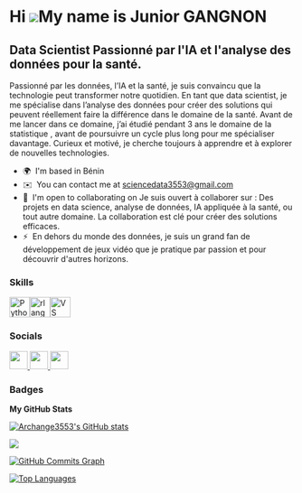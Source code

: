 Hi ![](https://user-images.githubusercontent.com/18350557/176309783-0785949b-9127-417c-8b55-ab5a4333674e.gif)My name is Junior GANGNON
======================================================================================================================================

Data Scientist Passionné par l'IA et l'analyse des données pour la santé.
-------------------------------------------------------------------------

Passionné par les données, l’IA et la santé, je suis convaincu que la technologie peut transformer notre quotidien. En tant que data scientist, je me spécialise dans l’analyse des données pour créer des solutions qui peuvent réellement faire la différence dans le domaine de la santé. Avant de me lancer dans ce domaine, j’ai étudié pendant 3 ans le domaine de la statistique , avant de poursuivre un cycle plus long pour me spécialiser davantage. Curieux et motivé, je cherche toujours à apprendre et à explorer de nouvelles technologies.

* 🌍  I'm based in Bénin
* ✉️  You can contact me at [sciencedata3553@gmail.com](mailto:sciencedata3553@gmail.com)
* 🤝  I'm open to collaborating on Je suis ouvert à collaborer sur : Des projets en data science, analyse de données, IA appliquée à la santé, ou tout autre domaine. La collaboration est clé pour créer des solutions efficaces.
* ⚡  En dehors du monde des données, je suis un grand fan de développement de jeux vidéo que je pratique par passion et pour découvrir d'autres horizons.

### Skills


<p align="left">
<a href="https://www.python.org/" target="_blank" rel="noreferrer"><img src="https://raw.githubusercontent.com/danielcranney/readme-generator/main/public/icons/skills/python-colored.svg" width="36" height="36" alt="Python" /></a><a href="https://www.r-project.org/" target="_blank" rel="noreferrer"><img src="https://raw.githubusercontent.com/danielcranney/readme-generator/main/public/icons/skills/rlang-colored.svg" width="36" height="36" alt="rlang" /></a><a href="https://code.visualstudio.com/" target="_blank" rel="noreferrer"><img src="https://raw.githubusercontent.com/danielcranney/readme-generator/main/public/icons/skills/visualstudiocode.svg" width="36" height="36" alt="VS Code" /></a>
</p>


### Socials

<p align="left"> <a href="https://discord.com/users/onesime#2001" target="_blank" rel="noreferrer"> <picture> <source media="(prefers-color-scheme: dark)" srcset="https://raw.githubusercontent.com/danielcranney/readme-generator/main/public/icons/socials/discord-dark.svg" /> <source media="(prefers-color-scheme: light)" srcset="https://raw.githubusercontent.com/danielcranney/readme-generator/main/public/icons/socials/discord.svg" /> <img src="https://raw.githubusercontent.com/danielcranney/readme-generator/main/public/icons/socials/discord.svg" width="32" height="32" /> </picture> </a> <a href="https://www.github.com/Archange3553" target="_blank" rel="noreferrer"> <picture> <source media="(prefers-color-scheme: dark)" srcset="https://raw.githubusercontent.com/danielcranney/readme-generator/main/public/icons/socials/github-dark.svg" /> <source media="(prefers-color-scheme: light)" srcset="https://raw.githubusercontent.com/danielcranney/readme-generator/main/public/icons/socials/github.svg" /> <img src="https://raw.githubusercontent.com/danielcranney/readme-generator/main/public/icons/socials/github.svg" width="32" height="32" /> </picture> </a> <a href="https://www.youtube.com/@DatascienceGameLab" target="_blank" rel="noreferrer"> <picture> <source media="(prefers-color-scheme: dark)" srcset="https://raw.githubusercontent.com/danielcranney/readme-generator/main/public/icons/socials/youtube-dark.svg" /> <source media="(prefers-color-scheme: light)" srcset="https://raw.githubusercontent.com/danielcranney/readme-generator/main/public/icons/socials/youtube.svg" /> <img src="https://raw.githubusercontent.com/danielcranney/readme-generator/main/public/icons/socials/youtube.svg" width="32" height="32" /> </picture> </a></p>

### Badges

<b>My GitHub Stats</b>

<a href="http://www.github.com/Archange3553"><img src="https://github-readme-stats.vercel.app/api?username=Archange3553&show_icons=true&hide=&count_private=true&title_color=0891b2&text_color=ffffff&icon_color=0891b2&bg_color=1c1917&hide_border=true&show_icons=true" alt="Archange3553's GitHub stats" /></a>

<a href="http://www.github.com/Archange3553"><img src="https://github-readme-streak-stats.herokuapp.com/?user=Archange3553&stroke=ffffff&background=1c1917&ring=0891b2&fire=0891b2&currStreakNum=ffffff&currStreakLabel=0891b2&sideNums=ffffff&sideLabels=ffffff&dates=ffffff&hide_border=true" /></a>

<a href="http://www.github.com/Archange3553"><img src="https://github-readme-activity-graph.cyclic.app/graph?username=Archange3553&bg_color=1c1917&color=ffffff&line=0891b2&point=ffffff&area_color=1c1917&area=true&hide_border=true&custom_title=GitHub%20Commits%20Graph" alt="GitHub Commits Graph" /></a>

<a href="https://github.com/Archange3553" align="left"><img src="https://github-readme-stats.vercel.app/api/top-langs/?username=Archange3553&langs_count=10&title_color=0891b2&text_color=ffffff&icon_color=0891b2&bg_color=1c1917&hide_border=true&locale=en&custom_title=Top%20%Languages" alt="Top Languages" /></a>
